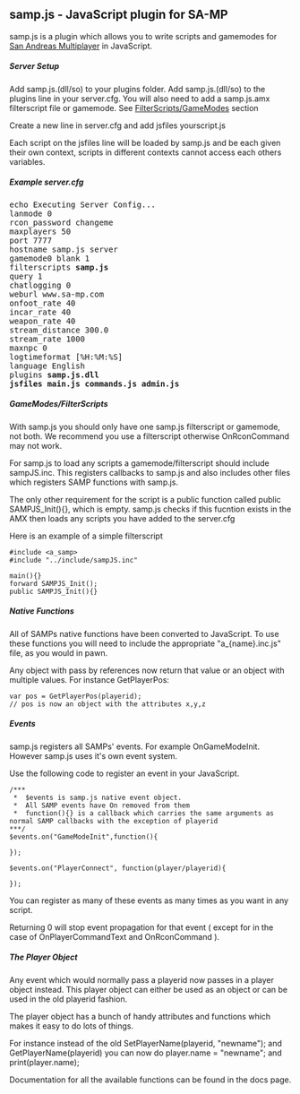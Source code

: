 ## samp.js - JavaScript plugin for SA-MP

samp.js is a plugin which allows you to write scripts and gamemodes for [San Andreas Multiplayer](http://sa-mp.com/) in JavaScript.

##### Server Setup

Add samp.js.(dll/so) to your plugins folder. Add samp.js.(dll/so) to the plugins line in your server.cfg. You will also need to add a samp.js.amx filterscript file or gamemode. See [FilterScripts/GameModes](#gamemodesfilterscripts) section

Create a new line in server.cfg and add jsfiles yourscript.js

Each script on the jsfiles line will be loaded by samp.js and be each given their own context, scripts in different contexts cannot access each others variables. 

##### Example server.cfg
<pre>
echo Executing Server Config...
lanmode 0
rcon_password changeme
maxplayers 50
port 7777
hostname samp.js server
gamemode0 blank 1
filterscripts <b>samp.js</b>
query 1
chatlogging 0
weburl www.sa-mp.com
onfoot_rate 40
incar_rate 40
weapon_rate 40
stream_distance 300.0
stream_rate 1000
maxnpc 0
logtimeformat [%H:%M:%S]
language English
plugins <b>samp.js.dll</b>
<b>jsfiles main.js commands.js admin.js</b>
</pre>

##### <a name="gamemodesfilterscripts"></a>GameModes/FilterScripts

With samp.js you should only have one samp.js filterscript or gamemode, not both. We recommend you use a filterscript otherwise OnRconCommand may not work. 

For samp.js to load any scripts a gamemode/filterscript should include sampJS.inc. This registers callbacks to samp.js and also includes other files which registers SAMP functions with samp.js.

The only other requirement for the script is a public function called public SAMPJS_Init(){}, which is empty. samp.js checks if this fucntion exists in the AMX then loads any scripts you have added to the server.cfg

Here is an example of a simple filterscript

```
#include <a_samp>
#include "../include/sampJS.inc"

main(){}
forward SAMPJS_Init();
public SAMPJS_Init(){}
```

##### Native Functions

All of SAMPs native functions have been converted to JavaScript. To use these functions you will need to include the appropriate "a_{name}.inc.js" file, as you would in pawn.

Any object with pass by references now return that value or an object with multiple values. For instance GetPlayerPos:

```
var pos = GetPlayerPos(playerid);
// pos is now an object with the attributes x,y,z
```

##### Events

samp.js registers all SAMPs' events. For example OnGameModeInit. However samp.js uses it's own event system.

Use the following code to register an event in your JavaScript.

```
/***
 *	$events is samp.js native event object. 
 *	All SAMP events have On removed from them
 *	function(){} is a callback which carries the same arguments as normal SAMP callbacks with the exception of playerid
***/
$events.on("GameModeInit",function(){

});

$events.on("PlayerConnect", function(player/playerid){
	
});
```

You can register as many of these events as many times as you want in any script.

Returning 0 will stop event propagation for that event ( except for in the case of OnPlayerCommandText and OnRconCommand ).


##### The Player Object

Any event which would normally pass a playerid now passes in a player object instead. This player object can either be used as an object or can be used in the old playerid fashion.

The player object has a bunch of handy attributes and functions which makes it easy to do lots of things.

For instance instead of the old SetPlayerName(playerid, "newname"); and GetPlayerName(playerid) you can now do player.name = "newname"; and print(player.name);

Documentation for all the available functions can be found in the docs page.








